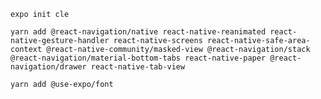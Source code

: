 `expo init cle`

`yarn add @react-navigation/native react-native-reanimated react-native-gesture-handler react-native-screens react-native-safe-area-context @react-native-community/masked-view @react-navigation/stack @react-navigation/material-bottom-tabs react-native-paper @react-navigation/drawer react-native-tab-view`

`yarn add @use-expo/font`
